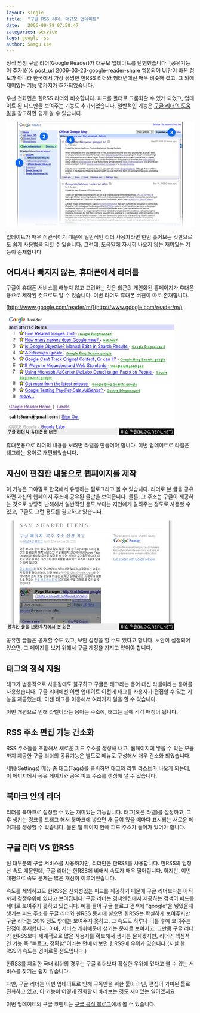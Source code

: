 ```yaml
---
layout: single
title:  "구글 RSS 리더, 대규모 업데이트"
date:   2006-09-29 07:50:47
categories: service
tags: google rss
author: Samgu Lee
---
```

정식 명칭 구글 리더(Google Reader)가 대규모 업데이트를 단행했습니다. [공유기능이 추가]({% post_url 2006-03-23-google-reader-share %})되어 UI만이 바뀐 정도가 아니라 한국에서 가장 유명한 한RSS 리더와 형태면에선 매우 비슷해 졌고, 그 외에 재미있는 기능 몇가지가 추가되었습니다.

우선 첫화면은 한RSS 리더와 비슷합니다. 피드를 폴더로 그룹화할 수 있게 되었고, 업데이트 된 피드만을 보여주는 기능도 추가되었습니다. 일반적인 기능은 [구글 리더의 도움말](http://www.google.com/help/reader/help.html)을 참고하면 쉽게 알 수 있습니다.

![구글 리더 도움말 그림](/assets/help_1.jpg)

업데이트가 매우 직관적이기 때문에 일반적인 리더 사용자라면 한번 훑어보는 것만으로도 쉽게 사용법을 익힐 수 있습니다. 그런데, 도움말에 자세히 나오지 않는 재미있는 기능이 존재합니다.

## 어디서나 빠지지 않는, 휴대폰에서 리더를

구글이 휴대폰 서비스를 빼놓지 않고 고려하는 것은 최근의 개인화된 홈페이지가 휴대폰용으로 제작된 것으로도 알 수 있습니다. 이번 리더도 휴대폰 버젼이 따로 존재합니다.

[http://www.google.com/reader/m/](http://www.google.com/reader/m/)

![구글 리더 모바일](/assets/google_reader_mobile.jpg)

휴대폰용으로 리더의 내용을 보려면 라벨을 만들어야 합니다. 이번 업데이트로 라벨은 태그라는 용어로 개편되었습니다.

## 자신이 편집한 내용으로 웹페이지를 제작

이 기능은 그야말로 한국에서 유행하는 펌로그라고 볼 수 있습니다. 리더로 본 글을 공유하면 자신의 웹페이지 주소에 공유된 글만을 보여줍니다. 물론, 그 주소는 구글이 제공하는 것으로 상당히 난해해서 일반적인 용도 보다는 지인에게 알려주는 정도로 사용할 수 있고, 구글도 그런 용도를 권고하고 있습니다.

![공유한 글을 웹에서](/assets/reader_with_web.jpg)

공유한 글들은 공개할 수도 있고, 보안 설정을 할 수도 있다고 합니다. 보안이 설정되어 있으면, 그 페이지를 보기 위해서 구글 계정을 가지고 있어야 합니다.

## 태그의 정식 지원

태그가 범용적으로 사용됨에도 불구하고 구글은 태그라는 용어 대신 라벨이라는 용어를 사용했습니다. 구글 리더에선 이번 업데이트 이전에 태그를 사용자가 편집할 수 있는 기능을 제공했는데, 이젠 태그를 이용해서 여러가지 일을 할 수 있습니다.

이번 개편으로 인해 라벨이라는 용어는 주소에, 태그는 글에 각각 매칭이 됩니다.

## RSS 주소 편집 기능 간소화

RSS 주소들을 조합해서 새로운 피드 주소를 생성해 내고, 웹페이지에 넣을 수 있는 모듈까지 제공한 구글 리더의 공유기능은 별도로 메뉴로 구성해서 매우 간소화 되었습니다.

세팅(Settings) 메뉴 중 태그(Tags)를 클릭하면 태그와 라벨 리스트가 나오게 되는데, 이 페이지에서 공유 페이지와 공유 피드 주소를 생성해 낼 수 있습니다.

## 북마크 안의 리더

리더를 북마크로 설정할 수 있는 재미있는 기능입니다. 태그(혹은 라벨)를 설정하고, 그 후 생기는 링크를 드래그 해서 북마크에 넣으면 새 글이 있을 때마다 표시되는 새로운 페이지를 생성할 수 있습니다. 물론 웹 페이지 안에 피드 주소가 들어가 있어야 합니다.

## 구글 리더 VS 한RSS

전 대부분의 구글 서비스를 사용하지만, 리더만은 한RSS를 사용합니다. 한RSS의 엄청난 속도 때문인데, 구글 리더는 한RSS에 비해서 속도가 매우 떨어집니다. 하지만, 이번 개편으로 속도 문제는 많은 개선이 이루어졌습니다.

속도를 제외하고도 한RSS은 신뢰성있는 피드를 제공하기 때문에 구글 리더보다는 아직까지 경쟁우위에 있다고 보여집니다. 구글 리더는 검색엔진에서 제공하는 검색어 피드를 제대로 보여주지 못하고 있습니다. 예를 들어 구글 블로그 검색에 "google"을 넣었을때 생기는 피드 주소를 구글 리더와 한RSS 동시에 넣으면 한RSS는 확실하게 보여주지만 구글 리더는 20% 정도 밖에는 보여주지 못하고, 그 속도도 하루나 이틀 후에 보여주는 단점이 존재합니다. 아마, 서비스 캐쉬때문에 생기는 문제로 보여지고, 그만큼 구글 리더가 한RSS보다 세계적으로 많은 사용자를 확보해서 생기는 문제겠지만, 리더의 핵심적인 기능 즉 "빠르고, 정확함"이라는 면에서 보면 한RSS에 우위가 있습니다.(사실 한RSS의 속도는 경이로울 정도입니다.)

한RSS를 제외한 국내 리더의 경우는 구글 리더보다 확실한 우위에 있다고 볼 수 있는 서비스를 찾기는 쉽지 않습니다.

다만, 구글 리더는 이번 업데이트로 인해 구독만을 위한 툴이 아닌, 편집이 가미된 툴로 진화하고 있고, 이 기능이 어떻게 진화할지 바라보는 것도 재미있는 일이겠지요.

이번 업데이트의 구글 코멘트는 [구글 공식 블로그](http://googlereader.blogspot.com/2006/09/something-looks-different.html)에서 볼 수 있습니다.
